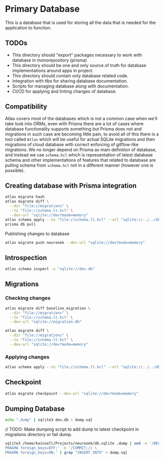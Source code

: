 # Primary Database

This is a database that is used for storing all the data that is needed for the application to function.

## TODOs

- This directory should "export" packages necessary to work with database in monorepository (prisma)
- This directory should be one and only source of truth for database implementations around apps in project.
- This directory should contain only database related code.
- Integration with tlbs for sharing database documentation.
- Scripts for managing database along with documentation.
- CI/CD for applying and linting changes of database.

## Compatibility

Atlas covers most of the databases which is not a common case when we'll take look into ORMs, even with Prisma there are a lot of cases where database functionality supports something but Prisma does not and migrations in such case are becoming little pain, to avoid all of this there is a tool called `Atlas` which will be useful for actual SQLite migrations and then migrations of cloud database with correct enforcing of gitflow-like migrations.
We no longer depend on Prisma as main definition of database, and instead we use `schema.hcl` which is representation of latest database schema and other implementations of features that related to database are pulling schema from `schema.hcl` not in a different manner (however one is possible).

## Creating database with Prisma integration

```bash
atlas migrate hash 
atlas migrate diff \
  --dir "file://migrations" \
  --to "file://schema.lt.hcl" \
  --dev-url "sqlite://dev?mode=memory"
atlas schema apply --to "file://schema.lt.hcl" --url "sqlite://../../db.sqlite"  --auto-approve 
prisma db pull
```


Publishing changes to database
```bash
atlas migrate push neuronek --dev-url "sqlite://dev?mode=memory"
```


## Introspection

```bash
atlas schema inspect -u "sqlite://dev.db"
```

## Migrations

### Checking changes

```bash
atlas migrate diff baseline_migration \
  --dir "file://migrations" \
  --to "file://schema.lt.hcl" \
  --dev-url "sqlite://migration.db"
```

```bash
atlas migrate diff \
  --dir "file://migrations" \
  --to "file://schema.lt.hcl" \
  --dev-url "sqlite://dev?mode=memory"
```

### Applying changes

```bash
atlas schema apply --to "file://schema.lt.hcl" --url "sqlite://../../db.sqlite"
```

## Checkpoint

```bash
atlas migrate checkpoint --dev-url "sqlite://dev?mode=memory"
```

## Dumping Database

```bash
echo ".dump" | sqlite3 dev.db > dump.sql
```

// TODO: Make dumping script to add dump to latest checkpoint in migraitons directory or fail dump.
```bash
sqlite3 /home/keinsell/Projects/neuronek/db.sqlite .dump | sed -e '/BEGIN TRANSACTION;/i \
PRAGMA foreign_keys=OFF;' -e '/COMMIT;/i \
PRAGMA foreign_keys=ON;' | grep "INSERT INTO" > dump.sql
```
